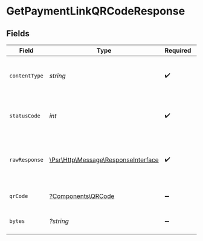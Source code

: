 # GetPaymentLinkQRCodeResponse


## Fields

| Field                                                                                                        | Type                                                                                                         | Required                                                                                                     | Description                                                                                                  |
| ------------------------------------------------------------------------------------------------------------ | ------------------------------------------------------------------------------------------------------------ | ------------------------------------------------------------------------------------------------------------ | ------------------------------------------------------------------------------------------------------------ |
| `contentType`                                                                                                | *string*                                                                                                     | :heavy_check_mark:                                                                                           | HTTP response content type for this operation                                                                |
| `statusCode`                                                                                                 | *int*                                                                                                        | :heavy_check_mark:                                                                                           | HTTP response status code for this operation                                                                 |
| `rawResponse`                                                                                                | [\Psr\Http\Message\ResponseInterface](https://www.php-fig.org/psr/psr-7/#33-psrhttpmessageresponseinterface) | :heavy_check_mark:                                                                                           | Raw HTTP response; suitable for custom response parsing                                                      |
| `qrCode`                                                                                                     | [?Components\QRCode](../../Models/Components/QRCode.md)                                                      | :heavy_minus_sign:                                                                                           | The request has succeeded.                                                                                   |
| `bytes`                                                                                                      | *?string*                                                                                                    | :heavy_minus_sign:                                                                                           | The request has succeeded.                                                                                   |